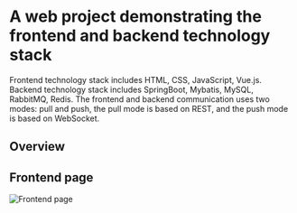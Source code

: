 # A web project demonstrating the frontend and backend technology stack
Frontend technology stack includes HTML, CSS, JavaScript, Vue.js. Backend technology stack includes SpringBoot, Mybatis, MySQL, RabbitMQ, Redis. The frontend and backend communication uses two modes: pull and push, the pull mode is based on REST, and the push mode is based on WebSocket.

## Overview

## Frontend page

![Frontend page](/docs/page.png)